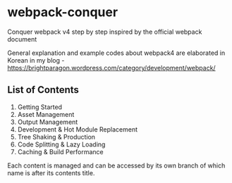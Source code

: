 # webpack-conquer
Conquer webpack v4 step by step inspired by the official webpack document

General explanation and example codes about webpack4 are elaborated in Korean in my blog - https://brightparagon.wordpress.com/category/development/webpack/

## List of Contents
1. Getting Started
2. Asset Management
3. Output Management
4. Development & Hot Module Replacement
5. Tree Shaking & Production
6. Code Splitting & Lazy Loading
7. Caching & Build Performance

Each content is managed and can be accessed by its own branch of which name is after its contents title.
